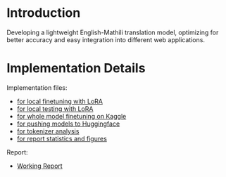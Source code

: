 # Introduction

Developing a lightweight English-Mathili translation model, optimizing for better accuracy and easy
integration into different web applications.

# Implementation Details

Implementation files:

- [for local finetuning with LoRA](/notebooks/local_lora_finetuning.ipynb)
- [for local testing with LoRA](/notebooks/local_lora_testing.ipynb)
- [for whole model finetuning on Kaggle](/notebooks/kaggle_finetuning.ipynb)
- [for pushing models to Huggingface](/notebooks/push_models.ipynb)
- [for tokenizer analysis](//notebooks/tokenizer_analysis.ipynb)
- [for report statistics and figures](//notebooks/report_details.ipynb)

Report: 

- [Working Report](report.pdf)
